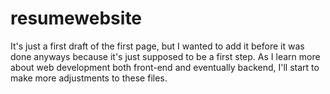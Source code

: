 # resumewebsite
It's just a first draft of the first page, but I wanted to add it before it was done anyways because it's just supposed to be a first step. As I learn more about web development both front-end and eventually backend, I'll start to make more adjustments to these files.
